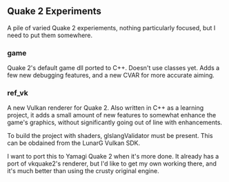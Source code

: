 ## Quake 2 Experiments

A pile of varied Quake 2 experiements, nothing particularly focused, but I need to put them somewhere. 

### game

Quake 2's default game dll ported to C++. Doesn't use classes yet. Adds a few new debugging features, and a new CVAR for more accurate aiming.

### ref_vk

A new Vulkan renderer for Quake 2. Also written in C++ as a learning project, it adds a small amount of new features to somewhat enhance the game's graphics, without significantly going out of line with enhancements.

To build the project with shaders, glslangValidator must be present. This can be obdained from the LunarG Vulkan SDK. 

I want to port this to Yamagi Quake 2 when it's more done. It already has a port of vkquake2's renderer, but I'd like to get my own working there, and it's much better than using the crusty original engine. 
